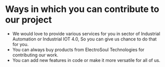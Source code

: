 # Ways in which you can contribute to our project
 * We would love to provide various services for you in sector of Industrial Automation or Industrial IOT 4.0, So you can give us chance to do that for you.
 * You can always buy products from ElectroSoul Technologies for contributing our work.
 * You can add new features in code or make it more versatile for all of us.
